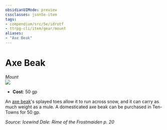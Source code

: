 ```yaml
---
obsidianUIMode: preview
cssclasses: json5e-item
tags:
- compendium/src/5e/idrotf
- ttrpg-cli/item/gear/mount
aliases: 
- "Axe Beak"
---
```

# Axe Beak
*Mount*  
![](/3-Mechanics/CLI/items/img/axe-beak.webp#right)  

- **Cost**: 50 gp

An [axe beak](/3-Mechanics/CLI/bestiary/beast/axe-beak.md)'s splayed toes allow it to run across snow, and it can carry as much weight as a mule. A domesticated axe beak can be purchased in Ten-Towns for 50 gp.

*Source: Icewind Dale: Rime of the Frostmaiden p. 20*